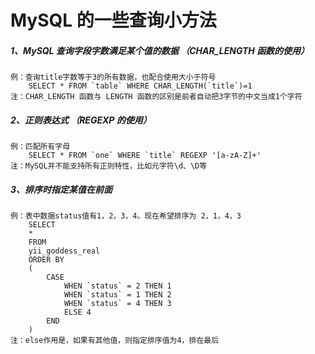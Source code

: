 # MySQL 的一些查询小方法

##### 1、MySQL 查询字段字数满足某个值的数据 （CHAR_LENGTH 函数的使用）

```
例：查询title字数等于3的所有数据，也配合使用大小于符号
    SELECT * FROM `table` WHERE CHAR_LENGTH(`title`)=1
注：CHAR_LENGTH 函数与 LENGTH 函数的区别是前者自动把3字节的中文当成1个字符
```

##### 2、正则表达式 （REGEXP 的使用）

```
例：匹配所有字母
    SELECT * FROM `one` WHERE `title` REGEXP '[a-zA-Z]+'
注：MySQL并不能支持所有正则特性，比如元字符\d、\D等
```

##### 3、排序时指定某值在前面

```
例：表中数据status值有1，2，3，4。现在希望排序为 2，1，4，3
    SELECT
	*
    FROM
	yii_goddess_real
    ORDER BY
    (
        CASE
            WHEN `status` = 2 THEN 1
            WHEN `status` = 1 THEN 2
            WHEN `status` = 4 THEN 3
            ELSE 4
        END
    )
注：else作用是，如果有其他值，则指定排序值为4，排在最后
```
